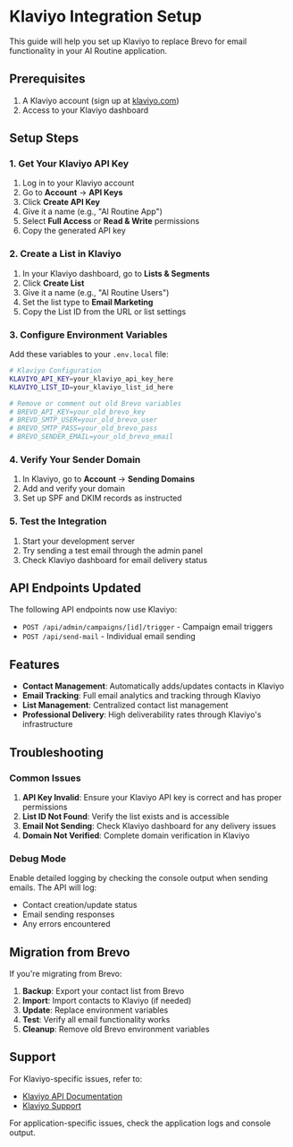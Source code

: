 # Klaviyo Integration Setup

This guide will help you set up Klaviyo to replace Brevo for email functionality in your AI Routine application.

## Prerequisites

1. A Klaviyo account (sign up at [klaviyo.com](https://klaviyo.com))
2. Access to your Klaviyo dashboard

## Setup Steps

### 1. Get Your Klaviyo API Key

1. Log in to your Klaviyo account
2. Go to **Account** → **API Keys**
3. Click **Create API Key**
4. Give it a name (e.g., "AI Routine App")
5. Select **Full Access** or **Read & Write** permissions
6. Copy the generated API key

### 2. Create a List in Klaviyo

1. In your Klaviyo dashboard, go to **Lists & Segments**
2. Click **Create List**
3. Give it a name (e.g., "AI Routine Users")
4. Set the list type to **Email Marketing**
5. Copy the List ID from the URL or list settings

### 3. Configure Environment Variables

Add these variables to your `.env.local` file:

```bash
# Klaviyo Configuration
KLAVIYO_API_KEY=your_klaviyo_api_key_here
KLAVIYO_LIST_ID=your_klaviyo_list_id_here

# Remove or comment out old Brevo variables
# BREVO_API_KEY=your_old_brevo_key
# BREVO_SMTP_USER=your_old_brevo_user
# BREVO_SMTP_PASS=your_old_brevo_pass
# BREVO_SENDER_EMAIL=your_old_brevo_email
```

### 4. Verify Your Sender Domain

1. In Klaviyo, go to **Account** → **Sending Domains**
2. Add and verify your domain
3. Set up SPF and DKIM records as instructed

### 5. Test the Integration

1. Start your development server
2. Try sending a test email through the admin panel
3. Check Klaviyo dashboard for email delivery status

## API Endpoints Updated

The following API endpoints now use Klaviyo:

- `POST /api/admin/campaigns/[id]/trigger` - Campaign email triggers
- `POST /api/send-mail` - Individual email sending

## Features

- **Contact Management**: Automatically adds/updates contacts in Klaviyo
- **Email Tracking**: Full email analytics and tracking through Klaviyo
- **List Management**: Centralized contact list management
- **Professional Delivery**: High deliverability rates through Klaviyo's infrastructure

## Troubleshooting

### Common Issues

1. **API Key Invalid**: Ensure your Klaviyo API key is correct and has proper permissions
2. **List ID Not Found**: Verify the list exists and is accessible
3. **Email Not Sending**: Check Klaviyo dashboard for any delivery issues
4. **Domain Not Verified**: Complete domain verification in Klaviyo

### Debug Mode

Enable detailed logging by checking the console output when sending emails. The API will log:
- Contact creation/update status
- Email sending responses
- Any errors encountered

## Migration from Brevo

If you're migrating from Brevo:

1. **Backup**: Export your contact list from Brevo
2. **Import**: Import contacts to Klaviyo (if needed)
3. **Update**: Replace environment variables
4. **Test**: Verify all email functionality works
5. **Cleanup**: Remove old Brevo environment variables

## Support

For Klaviyo-specific issues, refer to:
- [Klaviyo API Documentation](https://developers.klaviyo.com/)
- [Klaviyo Support](https://help.klaviyo.com/)

For application-specific issues, check the application logs and console output.
